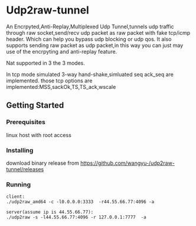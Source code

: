 # Udp2raw-tunnel
An Encrpyted,Anti-Replay,Multiplexed Udp Tunnel,tunnels udp traffic through raw socket,send/recv udp packet as raw packet with fake tcp/icmp header. Which can help you bypass udp blocking or udp qos. It also supports sending raw packet as udp packet,in this way you can just may use of the encrpyting and anti-replay feature.

Nat supported in 3 the 3 modes.

In tcp mode simulated 3-way hand-shake,simluated seq ack_seq are implemented. those tcp options are implemented:MSS,sackOk,TS,TS_ack,wscale  


## Getting Started

### Prerequisites
linux host with root access

### Installing
download binary release from https://github.com/wangyu-/udp2raw-tunnel/releases

### Running 
```
client:
./udp2raw_amd64 -c -l0.0.0.0:3333  -r44.55.66.77:4096 -a

server(assume ip is 44.55.66.77):
./udp2raw -s -l44.55.66.77:4096 -r 127.0.0.1:7777  -a

```

